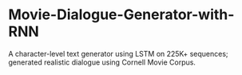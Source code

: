 # Movie-Dialogue-Generator-with-RNN
A character-level text generator using LSTM on 225K+ sequences; generated realistic dialogue using Cornell Movie Corpus.

